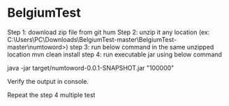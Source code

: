 # BelgiumTest

Step 1: download zip file from git hum
Step 2: unzip it any location (ex: C:\Users\PC\Downloads\BelgiumTest-master\BelgiumTest-master\numtoword>)
step 3: run below command in the same unzipped location
         mvn clean install
step 4: run executable jar using below command

java -jar target/numtoword-0.0.1-SNAPSHOT.jar "100000"

Verify the output in console.

Repeat the step 4 multiple test
